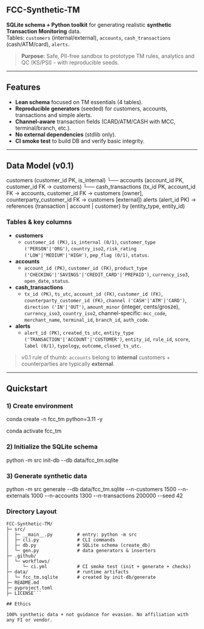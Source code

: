 ## FCC-Synthetic-TM

**SQLite schema + Python toolkit** for generating realistic **synthetic Transaction Monitoring** data.  
Tables: `customers` (internal/external), `accounts`, `cash_transactions` (cash/ATM/card), `alerts`.

> **Purpose:** Safe, PII-free sandbox to prototype TM rules, analytics and QC (KS/PSI) - with reproducible seeds.

---

## Features
- **Lean schema** focused on TM essentials (4 tables).
- **Reproducible generators** (seeded) for customers, accounts, transactions and simple alerts.
- **Channel-aware** transaction fields (CARD/ATM/CASH with MCC, terminal/branch, etc.).
- **No external dependencies** (stdlib only).
- **CI smoke test** to build DB and verify basic integrity.

---

## Data Model (v0.1)

customers (customer_id PK, is_internal)
└── accounts (account_id PK, customer_id FK -> customers)
└── cash_transactions (tx_id PK, account_id FK -> accounts,
customer_id FK -> customers [owner],
counterparty_customer_id FK -> customers [external])
alerts (alert_id PK) → references {transaction | account | customer} by (entity_type, entity_id)

### Tables & key columns
- **customers**
  - `customer_id (PK)`, `is_internal (0/1)`, `customer_type ('PERSON'|'ORG')`,
    `country_iso2`, `risk_rating ('LOW'|'MEDIUM'|'HIGH')`, `pep_flag (0/1)`, `status`.
- **accounts**
  - `account_id (PK)`, `customer_id (FK)`, `product_type ('CHECKING'|'SAVINGS'|'CREDIT_CARD'|'PREPAID')`,
    `currency_iso3`, `open_date`, `status`.
- **cash_transactions**
  - `tx_id (PK)`, `ts_utc`, `account_id (FK)`, `customer_id (FK)`, `counterparty_customer_id (FK)`,
    `channel ('CASH'|'ATM'|'CARD')`, `direction ('IN'|'OUT')`,
    `amount_minor` (integer, cents/grosze), `currency_iso3`, `country_iso2`,
    channel-specific: `mcc_code`, `merchant_name`, `terminal_id`, `branch_id`, `auth_code`.
- **alerts**
  - `alert_id (PK)`, `created_ts_utc`, `entity_type ('TRANSACTION'|'ACCOUNT'|'CUSTOMER')`, `entity_id`,
    `rule_id`, `score`, `label (0/1)`, `typology`, `outcome`, `closed_ts_utc`.

> v0.1 rule of thumb: `accounts` belong to **internal** customers + counterparties are typically **external**.

---

## Quickstart

### 1) Create environment

conda create -n fcc_tm python=3.11 -y

conda activate fcc_tm

### 2) Initialize the SQLite schema

python -m src init-db --db data/fcc_tm.sqlite

### 3) Generate synthetic data
python -m src generate --db data/fcc_tm.sqlite --n-customers 1500 --n-externals 1000 --n-accounts 1300 --n-transactions 200000 --seed 42

### Directory Layout

```text
FCC-Synthetic-TM/
├─ src/
│  ├─ __main__.py         # entry: python -m src
│  ├─ cli.py              # CLI commands
│  ├─ db.py               # SQLite schema (create_db)
│  └─ gen.py              # data generators & inserters
├─ .github/
│  └─ workflows/
│     └─ ci.yml           # CI smoke test (init + generate + checks)
├─ data/                  # runtime artifacts
│  └─ fcc_tm.sqlite       # created by init-db/generate
├─ README.md
├─ pyproject.toml
├─ LICENSE```
  
## Ethics 

100% synthetic data + not guidance for evasion. No affiliation with any FI or vendor.